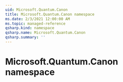 ```yaml
---
uid: Microsoft.Quantum.Canon
title: Microsoft.Quantum.Canon namespace
ms.date: 2/3/2021 12:00:00 AM
ms.topic: managed-reference
qsharp.kind: namespace
qsharp.name: Microsoft.Quantum.Canon
qsharp.summary: ''
---
```


# Microsoft.Quantum.Canon namespace




